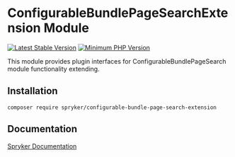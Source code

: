 # ConfigurableBundlePageSearchExtension Module
[![Latest Stable Version](https://poser.pugx.org/spryker/configurable-bundle-page-search-extension/v/stable.svg)](https://packagist.org/packages/spryker/configurable-bundle-page-search-extension)
[![Minimum PHP Version](https://img.shields.io/badge/php-%3E%3D%207.4-8892BF.svg)](https://php.net/)

This module provides plugin interfaces for ConfigurableBundlePageSearch module functionality extending.

## Installation

```
composer require spryker/configurable-bundle-page-search-extension
```

## Documentation

[Spryker Documentation](https://docs.spryker.com)
